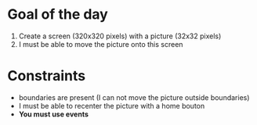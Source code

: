 # Goal of the day
1. Create a screen (320x320 pixels) with a picture (32x32 pixels)
2. I must be able to move the picture onto this screen

# Constraints
 - boundaries are present (I can not move the picture outside boundaries)
 - I must be able to recenter the picture with a home bouton
 - **You must use events**


